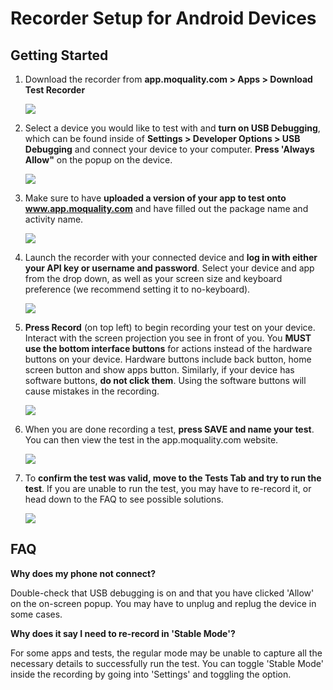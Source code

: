 # Recorder Setup for Android Devices

## Getting Started

1. Download the recorder from **app.moquality.com > Apps > Download Test Recorder**

    <img src="../android/download_test_recorder.png" style="max-width:600px;max-height:480px" />

2. Select a device you would like to test with and **turn on USB Debugging**, which can be found inside of **Settings > Developer Options > USB Debugging** and connect your device to your computer. **Press 'Always Allow"** on the popup on the device.

    <img src="../android/usb_debugging.png" style="max-width:600px;max-height:480px" />

3. Make sure to have **uploaded a version of your app to test onto www.app.moquality.com** and have filled out the package name and activity name.

    <img src="../android/package_name.png" style="max-width:600px;max-height:480px" />

4. Launch the recorder with your connected device and **log in with either your API key or username and password**. Select your device and app from the drop down, as well as your screen size and keyboard preference (we recommend setting it to no-keyboard).

    <img src="../android/login.gif" style="max-width:600px;max-height:480px" />

5. **Press Record** (on top left) to begin  recording your test on your device. Interact with the screen projection you see in front of you. You **MUST use the bottom interface buttons** for actions instead of the hardware buttons on your device. Hardware buttons include back button, home screen button and show apps button. Similarly, if your device has software buttons, **do not click them**. Using the software buttons will cause mistakes in the recording.

    <img src="../android/recording_demo.gif" style="max-width:600px;max-height:480px" />

6. When you are done recording a test, **press SAVE and name your test**. You can then view the test in the app.moquality.com website.

    <img src="../android/save_test.gif" style="max-width:600px;max-height:480px" />

7. To **confirm the test was valid, move to the Tests Tab and try to run the test**. If you are unable to run the test, you may have to re-record it, or head down to the FAQ to see possible solutions.

    <img src="../android/test_replay.gif" style="max-width:600px;max-height:480px" />

## FAQ

**Why does my phone not connect?**

Double-check that USB debugging is on and that you have clicked 'Allow' on the on-screen popup. You may have to unplug and replug the device in some cases.

**Why does it say I need to re-record in 'Stable Mode'?**

For some apps and tests, the regular mode may be unable to capture all the necessary details to successfully run the test. You can toggle 'Stable Mode' inside the recording by going into 'Settings' and toggling the option.
